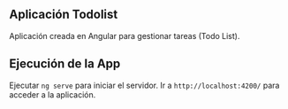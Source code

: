 ## Aplicación Todolist

Aplicación creada en Angular para gestionar tareas (Todo List).

## Ejecución de la App

Ejecutar `ng serve` para iniciar el servidor. Ir a `http://localhost:4200/` para acceder a la aplicación. 